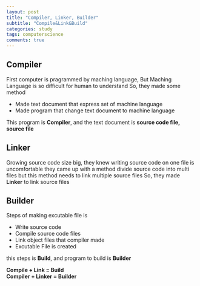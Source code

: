 ```yaml
---
layout: post
title: "Compiler, Linker, Builder"
subtitle: "Compile&Link&Build"
categories: study
tags: computerscience
comments: true
---
```


## Compiler

First computer is pragrammed by maching language, But Maching Language is so difficult for human to understand
So, they made some method

- Made text document that express set of machine language
- Made program that change text document to machine language

This program is **Compiler**, and the text document is **source code file, source file**

## Linker

Growing source code size big, they knew writing source code on one file is uncomfortable
they came up with a method divide source code into multi files
but this method needs to link multiple source files
So, they made **Linker** to link source files

## Builder

Steps of making excutable file is

- Write source code
- Compile source code files
- Link object files that compiler made
- Excutable File is created

this steps is **Build**, and program to build is **Builder**

**Compile + Link = Build  
Compiler + Linker = Builder**
